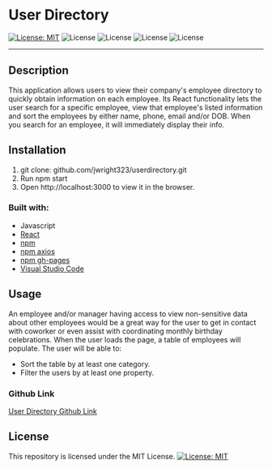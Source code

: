 # User Directory

[![License: MIT](https://img.shields.io/badge/License-MIT-yellow.svg)](https://opensource.org/licenses/MIT) 
![License](https://img.shields.io/static/v1?label=Language&message=JavaScript&color=brightgreen)
![License](https://img.shields.io/static/v1?label=Language&message=CSS.js&color=orange) 
![License](https://img.shields.io/static/v1?label=Language&message=React&color=blueviolet)
![License](https://img.shields.io/static/v1?label=Language&message=HTML&color=blue)

---

## Description

This application allows users to view their company's employee directory to quickly obtain information on each employee. Its React functionality lets the user search for a specific employee, view that employee's listed information and sort the employees by either name, phone, email and/or DOB. When you search for an employee, it will immediately display their info.

## Installation

1. git clone: github.com/jwright323/userdirectory.git
2. Run npm start
3. Open http://localhost:3000 to view it in the browser.

### Built with:
* Javascript
* [React](https://www.npmjs.com/package/react/)
* [npm](https://nodejs.org/en/)
* [npm axios](https://www.npmjs.com/package/axios)
* [npm gh-pages](https://www.npmjs.com/package/gh-pages)
* [Visual Studio Code](code.visualstudio.com)

## Usage

An employee and/or manager having access to view non-sensitive data about other employees would be a great way for the user to get in contact with coworker or even assist with coordinating monthly birthday celebrations. When the user loads the page, a table of employees will populate. The user will be able to:

* Sort the table by at least one category.
* Filter the users by at least one property.

### Github Link
[User Directory Github Link](https://jwright323.github.io/User_Directory/)

## License

This repository is licensed under the MIT License.
[![License: MIT](https://img.shields.io/badge/License-MIT-yellow.svg)](https://opensource.org/licenses/MIT)
